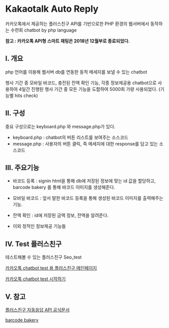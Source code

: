 # Kakaotalk Auto Reply
카카오톡에서 제공하는 플러스친구 API를 기반으로한 PHP 환경의 웹서버에서 동작하는 수련회 chatbot
by php language

**참고 : 카카오톡 API형 스마트 채팅은 2018년 12월부로 종료되었다.**



## I. 개요

php 언어를 이용해 웹서버 db를 연동한 동적 메세지를 보낼 수 있는 chatbot

행사 기간 중 모바일 바코드, 충전된 잔액 확인 기능, 각종 정보제공용 chatbot으로 사용하여
4일간 진행된 행사 기간 중 모든 기능을 도합하여 5000회 가량 사용되었다. (기능별 hits check)



## II. 구성

중요 구성으로는 keyboard.php 와 message.php가 있다.

* keyboard.php
  : chatbot의 버튼 리스트를 보여주는 소스코드
* message.php
  : 사용자의 버튼 클릭, 즉 메세지에 대한 response를 담고 있는 소스코드



## III. 주요기능

- 바코드 등록
  : signin html을 통해 db에 저장된 정보에 맞는 id 값을 할당하고,
    barcode bakery 를 통해 바코드 이미지를 생성해준다.

- 모바일 바코드
  : 앞서 말한 바코드 등록을 통해 생성된 바코드 이미지를 출력해주는 기능.  
- 잔액 확인
  : id에 저장된 금액 정보, 잔액을 알려준다.
- 이외 정적인 정보제공 기능들


## IV. Test 플러스친구

테스트해볼 수 있는 플러스친구 Seo_test

[카카오톡 chatbot test 용 플러스친구 메인페이지](https://pf.kakao.com/_ERQCxl)

[카카오톡 chatbot test 시작하기](https://pf.kakao.com/_ERQCxl/chat)



## V. 참고

[플러스친구 자동응답 API 공식문서](https://github.com/plusfriend/auto_reply)

[barcode bakery](https://www.barcodebakery.com/)